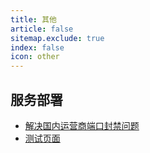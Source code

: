 ```yaml
---
title: 其他
article: false
sitemap.exclude: true
index: false
icon: other
---
```


## 服务部署

- [解决国内运营商端口封禁问题](deployment/solve_disabled_port.md)
- [测试页面](deployment/test.md)
